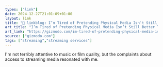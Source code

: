 ```yaml
---
types: ["link"]
date: 2024-12-27T21:01:09+01:00
layout: link
title: "🔗 linkblog: I’m Tired of Pretending Physical Media Isn’t Still Better Than Streaming Digital'"
art_title: "I’m Tired of Pretending Physical Media Isn’t Still Better Than Streaming Digital"
art_link: "https://gizmodo.com/im-tired-of-pretending-physical-media-isnt-still-better-than-streaming-digital-2000543458"
source: ["gizmodo.com"]
tags: ["streaming","streaming services"]
---
```

I'm not terribly attentive to music or film quality, but the complaints about access to streaming media resonated with me.

